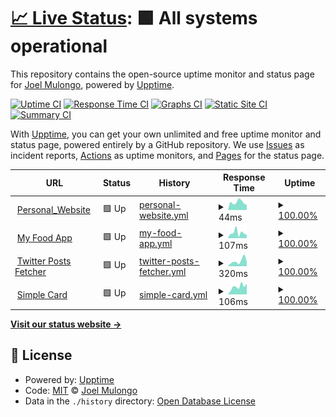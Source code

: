 # [📈 Live Status](https://joelwmulongo.github.io/monitoring-): <!--live status--> **🟩 All systems operational**

This repository contains the open-source uptime monitor and status page for [Joel Mulongo](https://joelwmulongo.github.io/monitoring-), powered by [Upptime](https://github.com/upptime/upptime).

[![Uptime CI](https://github.com/joelwmulongo/monitoring-/workflows/Uptime%20CI/badge.svg)](https://github.com/joelwmulongo/monitoring-/actions?query=workflow%3A%22Uptime+CI%22)
[![Response Time CI](https://github.com/joelwmulongo/monitoring-/workflows/Response%20Time%20CI/badge.svg)](https://github.com/joelwmulongo/monitoring-/actions?query=workflow%3A%22Response+Time+CI%22)
[![Graphs CI](https://github.com/joelwmulongo/monitoring-/workflows/Graphs%20CI/badge.svg)](https://github.com/joelwmulongo/monitoring-/actions?query=workflow%3A%22Graphs+CI%22)
[![Static Site CI](https://github.com/joelwmulongo/monitoring-/workflows/Static%20Site%20CI/badge.svg)](https://github.com/joelwmulongo/monitoring-/actions?query=workflow%3A%22Static+Site+CI%22)
[![Summary CI](https://github.com/joelwmulongo/monitoring-/workflows/Summary%20CI/badge.svg)](https://github.com/joelwmulongo/monitoring-/actions?query=workflow%3A%22Summary+CI%22)

With [Upptime](https://upptime.js.org), you can get your own unlimited and free uptime monitor and status page, powered entirely by a GitHub repository. We use [Issues](https://github.com/joelwmulongo/monitoring-/issues) as incident reports, [Actions](https://github.com/joelwmulongo/monitoring-/actions) as uptime monitors, and [Pages](https://joelwmulongo.github.io/monitoring-) for the status page.

<!--start: status pages-->
<!-- This summary is generated by Upptime (https://github.com/upptime/upptime) -->
<!-- Do not edit this manually, your changes will be overwritten -->
<!-- prettier-ignore -->
| URL | Status | History | Response Time | Uptime |
| --- | ------ | ------- | ------------- | ------ |
| <img alt="" src="https://icons.duckduckgo.com/ip3/joelmulongo.vercel.app.ico" height="13"> [Personal_Website](https://joelmulongo.vercel.app) | 🟩 Up | [personal-website.yml](https://github.com/JoelwMulongo/monitoring-/commits/HEAD/history/personal-website.yml) | <details><summary><img alt="Response time graph" src="./graphs/personal-website/response-time-week.png" height="20"> 44ms</summary><br><a href="https://joelwmulongo.github.io/monitoring-/history/personal-website"><img alt="Response time 44" src="https://img.shields.io/endpoint?url=https%3A%2F%2Fraw.githubusercontent.com%2FJoelwMulongo%2Fmonitoring-%2FHEAD%2Fapi%2Fpersonal-website%2Fresponse-time.json"></a><br><a href="https://joelwmulongo.github.io/monitoring-/history/personal-website"><img alt="24-hour response time 44" src="https://img.shields.io/endpoint?url=https%3A%2F%2Fraw.githubusercontent.com%2FJoelwMulongo%2Fmonitoring-%2FHEAD%2Fapi%2Fpersonal-website%2Fresponse-time-day.json"></a><br><a href="https://joelwmulongo.github.io/monitoring-/history/personal-website"><img alt="7-day response time 44" src="https://img.shields.io/endpoint?url=https%3A%2F%2Fraw.githubusercontent.com%2FJoelwMulongo%2Fmonitoring-%2FHEAD%2Fapi%2Fpersonal-website%2Fresponse-time-week.json"></a><br><a href="https://joelwmulongo.github.io/monitoring-/history/personal-website"><img alt="30-day response time 44" src="https://img.shields.io/endpoint?url=https%3A%2F%2Fraw.githubusercontent.com%2FJoelwMulongo%2Fmonitoring-%2FHEAD%2Fapi%2Fpersonal-website%2Fresponse-time-month.json"></a><br><a href="https://joelwmulongo.github.io/monitoring-/history/personal-website"><img alt="1-year response time 44" src="https://img.shields.io/endpoint?url=https%3A%2F%2Fraw.githubusercontent.com%2FJoelwMulongo%2Fmonitoring-%2FHEAD%2Fapi%2Fpersonal-website%2Fresponse-time-year.json"></a></details> | <details><summary><a href="https://joelwmulongo.github.io/monitoring-/history/personal-website">100.00%</a></summary><a href="https://joelwmulongo.github.io/monitoring-/history/personal-website"><img alt="All-time uptime 100.00%" src="https://img.shields.io/endpoint?url=https%3A%2F%2Fraw.githubusercontent.com%2FJoelwMulongo%2Fmonitoring-%2FHEAD%2Fapi%2Fpersonal-website%2Fuptime.json"></a><br><a href="https://joelwmulongo.github.io/monitoring-/history/personal-website"><img alt="24-hour uptime 100.00%" src="https://img.shields.io/endpoint?url=https%3A%2F%2Fraw.githubusercontent.com%2FJoelwMulongo%2Fmonitoring-%2FHEAD%2Fapi%2Fpersonal-website%2Fuptime-day.json"></a><br><a href="https://joelwmulongo.github.io/monitoring-/history/personal-website"><img alt="7-day uptime 100.00%" src="https://img.shields.io/endpoint?url=https%3A%2F%2Fraw.githubusercontent.com%2FJoelwMulongo%2Fmonitoring-%2FHEAD%2Fapi%2Fpersonal-website%2Fuptime-week.json"></a><br><a href="https://joelwmulongo.github.io/monitoring-/history/personal-website"><img alt="30-day uptime 100.00%" src="https://img.shields.io/endpoint?url=https%3A%2F%2Fraw.githubusercontent.com%2FJoelwMulongo%2Fmonitoring-%2FHEAD%2Fapi%2Fpersonal-website%2Fuptime-month.json"></a><br><a href="https://joelwmulongo.github.io/monitoring-/history/personal-website"><img alt="1-year uptime 100.00%" src="https://img.shields.io/endpoint?url=https%3A%2F%2Fraw.githubusercontent.com%2FJoelwMulongo%2Fmonitoring-%2FHEAD%2Fapi%2Fpersonal-website%2Fuptime-year.json"></a></details>
| <img alt="" src="https://icons.duckduckgo.com/ip3/joelfood-ordering.vercel.app.ico" height="13"> [My Food App](https://joelfood-ordering.vercel.app) | 🟩 Up | [my-food-app.yml](https://github.com/JoelwMulongo/monitoring-/commits/HEAD/history/my-food-app.yml) | <details><summary><img alt="Response time graph" src="./graphs/my-food-app/response-time-week.png" height="20"> 107ms</summary><br><a href="https://joelwmulongo.github.io/monitoring-/history/my-food-app"><img alt="Response time 107" src="https://img.shields.io/endpoint?url=https%3A%2F%2Fraw.githubusercontent.com%2FJoelwMulongo%2Fmonitoring-%2FHEAD%2Fapi%2Fmy-food-app%2Fresponse-time.json"></a><br><a href="https://joelwmulongo.github.io/monitoring-/history/my-food-app"><img alt="24-hour response time 107" src="https://img.shields.io/endpoint?url=https%3A%2F%2Fraw.githubusercontent.com%2FJoelwMulongo%2Fmonitoring-%2FHEAD%2Fapi%2Fmy-food-app%2Fresponse-time-day.json"></a><br><a href="https://joelwmulongo.github.io/monitoring-/history/my-food-app"><img alt="7-day response time 107" src="https://img.shields.io/endpoint?url=https%3A%2F%2Fraw.githubusercontent.com%2FJoelwMulongo%2Fmonitoring-%2FHEAD%2Fapi%2Fmy-food-app%2Fresponse-time-week.json"></a><br><a href="https://joelwmulongo.github.io/monitoring-/history/my-food-app"><img alt="30-day response time 107" src="https://img.shields.io/endpoint?url=https%3A%2F%2Fraw.githubusercontent.com%2FJoelwMulongo%2Fmonitoring-%2FHEAD%2Fapi%2Fmy-food-app%2Fresponse-time-month.json"></a><br><a href="https://joelwmulongo.github.io/monitoring-/history/my-food-app"><img alt="1-year response time 107" src="https://img.shields.io/endpoint?url=https%3A%2F%2Fraw.githubusercontent.com%2FJoelwMulongo%2Fmonitoring-%2FHEAD%2Fapi%2Fmy-food-app%2Fresponse-time-year.json"></a></details> | <details><summary><a href="https://joelwmulongo.github.io/monitoring-/history/my-food-app">100.00%</a></summary><a href="https://joelwmulongo.github.io/monitoring-/history/my-food-app"><img alt="All-time uptime 100.00%" src="https://img.shields.io/endpoint?url=https%3A%2F%2Fraw.githubusercontent.com%2FJoelwMulongo%2Fmonitoring-%2FHEAD%2Fapi%2Fmy-food-app%2Fuptime.json"></a><br><a href="https://joelwmulongo.github.io/monitoring-/history/my-food-app"><img alt="24-hour uptime 100.00%" src="https://img.shields.io/endpoint?url=https%3A%2F%2Fraw.githubusercontent.com%2FJoelwMulongo%2Fmonitoring-%2FHEAD%2Fapi%2Fmy-food-app%2Fuptime-day.json"></a><br><a href="https://joelwmulongo.github.io/monitoring-/history/my-food-app"><img alt="7-day uptime 100.00%" src="https://img.shields.io/endpoint?url=https%3A%2F%2Fraw.githubusercontent.com%2FJoelwMulongo%2Fmonitoring-%2FHEAD%2Fapi%2Fmy-food-app%2Fuptime-week.json"></a><br><a href="https://joelwmulongo.github.io/monitoring-/history/my-food-app"><img alt="30-day uptime 100.00%" src="https://img.shields.io/endpoint?url=https%3A%2F%2Fraw.githubusercontent.com%2FJoelwMulongo%2Fmonitoring-%2FHEAD%2Fapi%2Fmy-food-app%2Fuptime-month.json"></a><br><a href="https://joelwmulongo.github.io/monitoring-/history/my-food-app"><img alt="1-year uptime 100.00%" src="https://img.shields.io/endpoint?url=https%3A%2F%2Fraw.githubusercontent.com%2FJoelwMulongo%2Fmonitoring-%2FHEAD%2Fapi%2Fmy-food-app%2Fuptime-year.json"></a></details>
| <img alt="" src="https://icons.duckduckgo.com/ip3/twitterpost.vercel.app.ico" height="13"> [Twitter Posts Fetcher](https://twitterpost.vercel.app) | 🟩 Up | [twitter-posts-fetcher.yml](https://github.com/JoelwMulongo/monitoring-/commits/HEAD/history/twitter-posts-fetcher.yml) | <details><summary><img alt="Response time graph" src="./graphs/twitter-posts-fetcher/response-time-week.png" height="20"> 320ms</summary><br><a href="https://joelwmulongo.github.io/monitoring-/history/twitter-posts-fetcher"><img alt="Response time 320" src="https://img.shields.io/endpoint?url=https%3A%2F%2Fraw.githubusercontent.com%2FJoelwMulongo%2Fmonitoring-%2FHEAD%2Fapi%2Ftwitter-posts-fetcher%2Fresponse-time.json"></a><br><a href="https://joelwmulongo.github.io/monitoring-/history/twitter-posts-fetcher"><img alt="24-hour response time 320" src="https://img.shields.io/endpoint?url=https%3A%2F%2Fraw.githubusercontent.com%2FJoelwMulongo%2Fmonitoring-%2FHEAD%2Fapi%2Ftwitter-posts-fetcher%2Fresponse-time-day.json"></a><br><a href="https://joelwmulongo.github.io/monitoring-/history/twitter-posts-fetcher"><img alt="7-day response time 320" src="https://img.shields.io/endpoint?url=https%3A%2F%2Fraw.githubusercontent.com%2FJoelwMulongo%2Fmonitoring-%2FHEAD%2Fapi%2Ftwitter-posts-fetcher%2Fresponse-time-week.json"></a><br><a href="https://joelwmulongo.github.io/monitoring-/history/twitter-posts-fetcher"><img alt="30-day response time 320" src="https://img.shields.io/endpoint?url=https%3A%2F%2Fraw.githubusercontent.com%2FJoelwMulongo%2Fmonitoring-%2FHEAD%2Fapi%2Ftwitter-posts-fetcher%2Fresponse-time-month.json"></a><br><a href="https://joelwmulongo.github.io/monitoring-/history/twitter-posts-fetcher"><img alt="1-year response time 320" src="https://img.shields.io/endpoint?url=https%3A%2F%2Fraw.githubusercontent.com%2FJoelwMulongo%2Fmonitoring-%2FHEAD%2Fapi%2Ftwitter-posts-fetcher%2Fresponse-time-year.json"></a></details> | <details><summary><a href="https://joelwmulongo.github.io/monitoring-/history/twitter-posts-fetcher">100.00%</a></summary><a href="https://joelwmulongo.github.io/monitoring-/history/twitter-posts-fetcher"><img alt="All-time uptime 100.00%" src="https://img.shields.io/endpoint?url=https%3A%2F%2Fraw.githubusercontent.com%2FJoelwMulongo%2Fmonitoring-%2FHEAD%2Fapi%2Ftwitter-posts-fetcher%2Fuptime.json"></a><br><a href="https://joelwmulongo.github.io/monitoring-/history/twitter-posts-fetcher"><img alt="24-hour uptime 100.00%" src="https://img.shields.io/endpoint?url=https%3A%2F%2Fraw.githubusercontent.com%2FJoelwMulongo%2Fmonitoring-%2FHEAD%2Fapi%2Ftwitter-posts-fetcher%2Fuptime-day.json"></a><br><a href="https://joelwmulongo.github.io/monitoring-/history/twitter-posts-fetcher"><img alt="7-day uptime 100.00%" src="https://img.shields.io/endpoint?url=https%3A%2F%2Fraw.githubusercontent.com%2FJoelwMulongo%2Fmonitoring-%2FHEAD%2Fapi%2Ftwitter-posts-fetcher%2Fuptime-week.json"></a><br><a href="https://joelwmulongo.github.io/monitoring-/history/twitter-posts-fetcher"><img alt="30-day uptime 100.00%" src="https://img.shields.io/endpoint?url=https%3A%2F%2Fraw.githubusercontent.com%2FJoelwMulongo%2Fmonitoring-%2FHEAD%2Fapi%2Ftwitter-posts-fetcher%2Fuptime-month.json"></a><br><a href="https://joelwmulongo.github.io/monitoring-/history/twitter-posts-fetcher"><img alt="1-year uptime 100.00%" src="https://img.shields.io/endpoint?url=https%3A%2F%2Fraw.githubusercontent.com%2FJoelwMulongo%2Fmonitoring-%2FHEAD%2Fapi%2Ftwitter-posts-fetcher%2Fuptime-year.json"></a></details>
| <img alt="" src="https://icons.duckduckgo.com/ip3/joelcard.netlify.app.ico" height="13"> [Simple Card](https://joelcard.netlify.app) | 🟩 Up | [simple-card.yml](https://github.com/JoelwMulongo/monitoring-/commits/HEAD/history/simple-card.yml) | <details><summary><img alt="Response time graph" src="./graphs/simple-card/response-time-week.png" height="20"> 106ms</summary><br><a href="https://joelwmulongo.github.io/monitoring-/history/simple-card"><img alt="Response time 106" src="https://img.shields.io/endpoint?url=https%3A%2F%2Fraw.githubusercontent.com%2FJoelwMulongo%2Fmonitoring-%2FHEAD%2Fapi%2Fsimple-card%2Fresponse-time.json"></a><br><a href="https://joelwmulongo.github.io/monitoring-/history/simple-card"><img alt="24-hour response time 106" src="https://img.shields.io/endpoint?url=https%3A%2F%2Fraw.githubusercontent.com%2FJoelwMulongo%2Fmonitoring-%2FHEAD%2Fapi%2Fsimple-card%2Fresponse-time-day.json"></a><br><a href="https://joelwmulongo.github.io/monitoring-/history/simple-card"><img alt="7-day response time 106" src="https://img.shields.io/endpoint?url=https%3A%2F%2Fraw.githubusercontent.com%2FJoelwMulongo%2Fmonitoring-%2FHEAD%2Fapi%2Fsimple-card%2Fresponse-time-week.json"></a><br><a href="https://joelwmulongo.github.io/monitoring-/history/simple-card"><img alt="30-day response time 106" src="https://img.shields.io/endpoint?url=https%3A%2F%2Fraw.githubusercontent.com%2FJoelwMulongo%2Fmonitoring-%2FHEAD%2Fapi%2Fsimple-card%2Fresponse-time-month.json"></a><br><a href="https://joelwmulongo.github.io/monitoring-/history/simple-card"><img alt="1-year response time 106" src="https://img.shields.io/endpoint?url=https%3A%2F%2Fraw.githubusercontent.com%2FJoelwMulongo%2Fmonitoring-%2FHEAD%2Fapi%2Fsimple-card%2Fresponse-time-year.json"></a></details> | <details><summary><a href="https://joelwmulongo.github.io/monitoring-/history/simple-card">100.00%</a></summary><a href="https://joelwmulongo.github.io/monitoring-/history/simple-card"><img alt="All-time uptime 100.00%" src="https://img.shields.io/endpoint?url=https%3A%2F%2Fraw.githubusercontent.com%2FJoelwMulongo%2Fmonitoring-%2FHEAD%2Fapi%2Fsimple-card%2Fuptime.json"></a><br><a href="https://joelwmulongo.github.io/monitoring-/history/simple-card"><img alt="24-hour uptime 100.00%" src="https://img.shields.io/endpoint?url=https%3A%2F%2Fraw.githubusercontent.com%2FJoelwMulongo%2Fmonitoring-%2FHEAD%2Fapi%2Fsimple-card%2Fuptime-day.json"></a><br><a href="https://joelwmulongo.github.io/monitoring-/history/simple-card"><img alt="7-day uptime 100.00%" src="https://img.shields.io/endpoint?url=https%3A%2F%2Fraw.githubusercontent.com%2FJoelwMulongo%2Fmonitoring-%2FHEAD%2Fapi%2Fsimple-card%2Fuptime-week.json"></a><br><a href="https://joelwmulongo.github.io/monitoring-/history/simple-card"><img alt="30-day uptime 100.00%" src="https://img.shields.io/endpoint?url=https%3A%2F%2Fraw.githubusercontent.com%2FJoelwMulongo%2Fmonitoring-%2FHEAD%2Fapi%2Fsimple-card%2Fuptime-month.json"></a><br><a href="https://joelwmulongo.github.io/monitoring-/history/simple-card"><img alt="1-year uptime 100.00%" src="https://img.shields.io/endpoint?url=https%3A%2F%2Fraw.githubusercontent.com%2FJoelwMulongo%2Fmonitoring-%2FHEAD%2Fapi%2Fsimple-card%2Fuptime-year.json"></a></details>

<!--end: status pages-->

[**Visit our status website →**](https://joelwmulongo.github.io/monitoring-)

## 📄 License

- Powered by: [Upptime](https://github.com/upptime/upptime)
- Code: [MIT](./LICENSE) © [Joel Mulongo](https://joelwmulongo.github.io/monitoring-)
- Data in the `./history` directory: [Open Database License](https://opendatacommons.org/licenses/odbl/1-0/)
